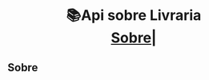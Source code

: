 <h1 align="center">   📚Api sobre Livraria
  <div>
    <a href="#-Sobre">Sobre</a>|<a></a>
  </div>
</h1>



<h2>Sobre</h2>




